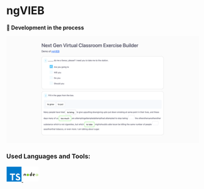 # ngVIEB
<b>🚀 Development in the process</b>
<p><img 
        src="https://raw.githubusercontent.com/idilshodbek/ngVIEB/main/Screen%20Shot%202022-10-13%20at%203.25.05%20AM.png"
        /></p>
<h3 align="left">Used Languages and Tools:</h3>
<p align="left">
    <a href="https://www.typescriptlang.org/" target="_blank" rel="noreferrer">
        <img src="https://raw.githubusercontent.com/devicons/devicon/master/icons/typescript/typescript-original.svg"
            alt="typescript" width="40" height="40" /> </a>
    <a href="https://nodejs.org" target="_blank" rel="noreferrer">
        <img src="https://raw.githubusercontent.com/devicons/devicon/master/icons/nodejs/nodejs-original-wordmark.svg"
            alt="nodejs" width="40" height="40" /> </a>
</p>
